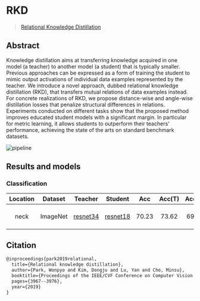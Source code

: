# RKD

> [Relational Knowledge Distillation](https://arxiv.org/abs/1904.05068)

<!-- [ALGORITHM] -->

## Abstract

Knowledge distillation aims at transferring knowledge acquired
in one model (a teacher) to another model (a student) that is
typically smaller. Previous approaches can be expressed as
a form of training the student to mimic output activations of
individual data examples represented by the teacher. We introduce
a novel approach, dubbed relational knowledge distillation (RKD),
that transfers mutual relations of data examples instead.
For concrete realizations of RKD, we propose distance-wise and
angle-wise distillation losses that penalize structural differences
in relations. Experiments conducted on different tasks show that the
proposed method improves educated student models with a significant margin.
In particular for metric learning, it allows students to outperform their
teachers' performance, achieving the state of the arts on standard benchmark datasets.

![pipeline](https://user-images.githubusercontent.com/88702197/187424092-b58742aa-6724-4a89-8d28-62960efb58b4.png)

## Results and models

### Classification

| Location | Dataset  |                                                   Teacher                                                    |                                                   Student                                                    |  Acc  | Acc(T) | Acc(S) |                        Config                        | Download                                                                                                                                                                                                                                                                                                                                                                          |
| :------: | :------: | :----------------------------------------------------------------------------------------------------------: | :----------------------------------------------------------------------------------------------------------: | :---: | :----: | :----: | :--------------------------------------------------: | :-------------------------------------------------------------------------------------------------------------------------------------------------------------------------------------------------------------------------------------------------------------------------------------------------------------------------------------------------------------------------------- |
|   neck   | ImageNet | [resnet34](https://github.com/open-mmlab/mmclassification/blob/master/configs/resnet/resnet34_8xb32_in1k.py) | [resnet18](https://github.com/open-mmlab/mmclassification/blob/master/configs/resnet/resnet18_8xb32_in1k.py) | 70.23 | 73.62  | 69.90  | [config](./rkd_neck_resnet34_resnet18_8xb32_in1k.py) | [teacher](https://download.openmmlab.com/mmclassification/v0/resnet/resnet34_b16x8_cifar10_20210528-a8aa36a6.pth) \|[model](https://download.openmmlab.com/mmrazor/v1/rkd/rkd_neck_resnet34_resnet18_8xb32_in1k_acc-70.23_20220401-a91e223f.pth) \| [log](https://download.openmmlab.com/mmrazor/v0.3/distill/rkd/rkd_neck_resnet34_resnet18_8xb32_in1k_20220312_130419.log.json) |

## Citation

```latex
@inproceedings{park2019relational,
  title={Relational knowledge distillation},
  author={Park, Wonpyo and Kim, Dongju and Lu, Yan and Cho, Minsu},
  booktitle={Proceedings of the IEEE/CVF Conference on Computer Vision and Pattern Recognition},
  pages={3967--3976},
  year={2019}
}
```

